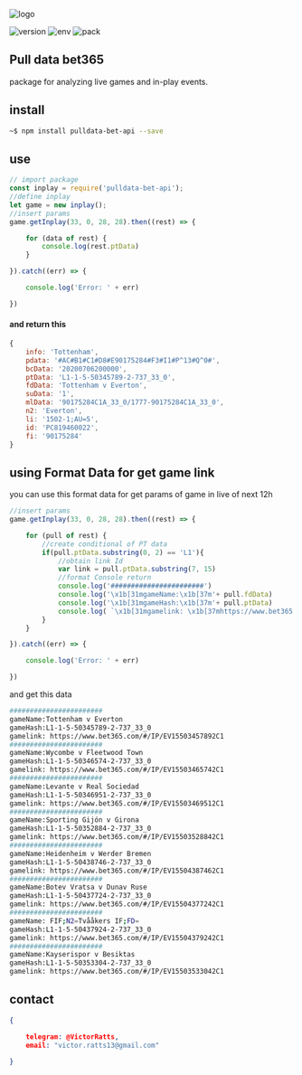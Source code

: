 ![logo](https://raw.githubusercontent.com/victorratts13/pulldata-bet365-api/master/assets/PULLDATA-BET365.png)

 

![version](https://img.shields.io/badge/Version-1.0.0-brightgreen) ![env](https://img.shields.io/badge/enviroment-Node-green) ![pack](https://img.shields.io/badge/package-NPM-red)

## Pull data bet365

package for analyzing live games and in-play events.

## install

~~~bash
~$ npm install pulldata-bet-api --save
~~~

## use

~~~javascript
// import package
const inplay = require('pulldata-bet-api'); 
//define inplay
let game = new inplay(); 
//insert params
game.getInplay(33, 0, 28, 28).then((rest) => {

    for (data of rest) {
        console.log(rest.ptData)
    }

}).catch((err) => {

    console.log('Error: ' + err)

})
~~~

#### and return this

``` js
{
    info: 'Tottenham',
    pdata: '#AC#B1#C1#D8#E90175284#F3#I1#P^13#Q^0#',
    bcData: '20200706200000',
    ptData: 'L1-1-5-50345789-2-737_33_0',
    fdData: 'Tottenham v Everton',
    suData: '1',
    mlData: '90175284C1A_33_0/1777-90175284C1A_33_0',
    n2: 'Everton',
    li: '1502-1;AU=5',
    id: 'PC819460022',
    fi: '90175284'
}
```

## using Format Data for get game link

you can use this format data for get params of game in live of next 12h

~~~js
//insert params
game.getInplay(33, 0, 28, 28).then((rest) => {

    for (pull of rest) {
    	//create conditional of PT data
        if(pull.ptData.substring(0, 2) == 'L1'){
            //obtain link Id 
            var link = pull.ptData.substring(7, 15)
            //format Console return
			console.log('#######################')
			console.log('\x1b[31mgameName:\x1b[37m'+ pull.fdData)
		    console.log('\x1b[31mgameHash:\x1b[37m'+ pull.ptData)
		    console.log( `\x1b[31mgamelink: \x1b[37mhttps://www.bet365.com/#/IP/EV15${link}2C1\x1b[0m` )
		}
    }

}).catch((err) => {

    console.log('Error: ' + err)

})
~~~
and get this data

```sh
#######################
gameName:Tottenham v Everton
gameHash:L1-1-5-50345789-2-737_33_0
gamelink: https://www.bet365.com/#/IP/EV15503457892C1
#######################
gameName:Wycombe v Fleetwood Town
gameHash:L1-1-5-50346574-2-737_33_0
gamelink: https://www.bet365.com/#/IP/EV15503465742C1
#######################
gameName:Levante v Real Sociedad
gameHash:L1-1-5-50346951-2-737_33_0
gamelink: https://www.bet365.com/#/IP/EV15503469512C1
#######################
gameName:Sporting Gijón v Girona
gameHash:L1-1-5-50352884-2-737_33_0
gamelink: https://www.bet365.com/#/IP/EV15503528842C1
#######################
gameName:Heidenheim v Werder Bremen
gameHash:L1-1-5-50438746-2-737_33_0
gamelink: https://www.bet365.com/#/IP/EV15504387462C1
#######################
gameName:Botev Vratsa v Dunav Ruse
gameHash:L1-1-5-50437724-2-737_33_0
gamelink: https://www.bet365.com/#/IP/EV15504377242C1
#######################
gameName: FIF;N2=Tvååkers IF;FD=
gameHash:L1-1-5-50437924-2-737_33_0
gamelink: https://www.bet365.com/#/IP/EV15504379242C1
#######################
gameName:Kayserispor v Besiktas
gameHash:L1-1-5-50353304-2-737_33_0
gamelink: https://www.bet365.com/#/IP/EV15503533042C1
```
## contact

~~~json
{

    telegram: @VictorRatts,
    email: "victor.ratts13@gmail.com"

}
~~~
